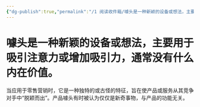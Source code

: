 ```yaml
---
{"dg-publish":true,"permalink":"/1 阅读收件箱/噱头是一种新颖的设备或想法，主要用于吸引注意力或增加吸引力，通常没有什么内在价值。/"}
---
```


# 噱头是一种新颖的设备或想法，主要用于吸引注意力或增加吸引力，通常没有什么内在价值。 

当应用于零售营销时，它是一种独特的或古怪的特征，旨在使产品或服务从其竞争对手中“脱颖而出”。产品噱头有时被认为仅仅是新奇事物，与产品的功能无关。